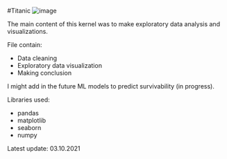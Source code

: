 #Titanic
![image](https://user-images.githubusercontent.com/88202713/135760895-11385eef-6cfe-40bc-a642-fd37ee3db8b9.png)

The main content of this kernel was to make exploratory data analysis and visualizations.

File contain:

* Data cleaning
* Exploratory data visualization
* Making conclusion

I might add in the future ML models to predict survivability (in progress).

Libraries used:

* pandas
* matplotlib
* seaborn
* numpy

Latest update: 03.10.2021
